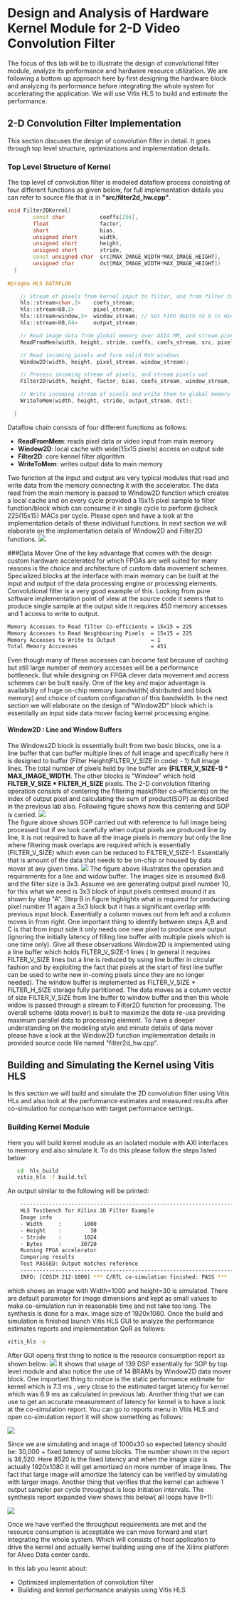 # Design and Analysis of Hardware Kernel Module for 2-D Video Convolution Filter
The focus of this lab will be to illustrate the design of convolutional filter module, analyze its performance and hardware resource utilization. We are following a bottom up approach here by first designing the hardware block and analyzing its performance before integrating the whole system for accelerating the application. We will use Vitis HLS to build and estimate the performance.
## 2-D Convolution Filter Implementation
This section discuses the design of convolution filter in detail. It goes through top level structure, optimizations and implementation details.
### Top Level Structure of Kernel
The top level of convolution filter is modeled dataflow process consisting of four different functions as given below, for full implementation details you can refer to source file that is in **"src/filter2d_hw.cpp"**.

```cpp
void Filter2DKernel(
        const char           coeffs[256],
        float                factor,
        short                bias,
        unsigned short       width,
        unsigned short       height,
        unsigned short       stride,
        const unsigned char  src[MAX_IMAGE_WIDTH*MAX_IMAGE_HEIGHT],
        unsigned char        dst[MAX_IMAGE_WIDTH*MAX_IMAGE_HEIGHT])
  {
            
#pragma HLS DATAFLOW

	// Stream of pixels from kernel input to filter, and from filter to output
    hls::stream<char,2>    coefs_stream;
    hls::stream<U8,2>      pixel_stream;
    hls::stream<window,3>  window_stream; // Set FIFO depth to 0 to minimize resources
    hls::stream<U8,64>     output_stream;

	// Read image data from global memory over AXI4 MM, and stream pixels out
    ReadFromMem(width, height, stride, coeffs, coefs_stream, src, pixel_stream);

    // Read incoming pixels and form valid HxV windows
    Window2D(width, height, pixel_stream, window_stream);

	// Process incoming stream of pixels, and stream pixels out
	Filter2D(width, height, factor, bias, coefs_stream, window_stream, output_stream);

	// Write incoming stream of pixels and write them to global memory over AXI4 MM
	WriteToMem(width, height, stride, output_stream, dst);

  }

```
Dataflow chain consists of four different functions as follows:

- **ReadFromMem**: reads pixel data or video input from main memory
- **Window2D**:  local cache with wide(15x15 pixels) access on output side
- **Filter2D**:  core kennel filter algorithm
- **WriteToMem**:  writes output data to main memory

Two function at the input and output are very typical modules that read and write data from the memory connecting it with the accelerator. The data read from the main memory is passed to Window2D function which creates a local cache and on every cycle provided a 15x15 pixel sample to filter function/block which can consume it in single cycle to perform @check 225(15x15) MACs per cycle. Please open and have a look at the implementation details of these individual functions. In next section we will elaborate on the implementation details of Window2D and Filter2D functions. 
      ![](images/filterBlkDia.jpg)

###Data Mover
One of the key advantage that comes with the design custom hardware accelerated for which FPGAs are well suited for many reasons is the choice and architecture of custom data movement schemes. Specialized blocks at the interface with main memory can be built at the input and output of the data processing engine or processing elements. Convolutional filter is a very good example of this. Looking from pure software implementation point of view at the source code it seems that to produce single sample at the output side it requires 450 memory accesses and 1 access to write to output.
```bash
Memory Accesses to Read filter Co-efficients = 15x15 = 225
Memory Accesses to Read Neighbouring Pixels  = 15x15 = 225
Memory Acceeses to Write to Output           = 1
Total Memory Acccesses                       = 451 
```  

Even though many of these accesses can become fast because of caching but still large number of memory accesses will be a performance bottleneck. But while designing on FPGA clever data movement and access schemes can be built easily. One of the key and major advantage is availability of huge on-chip memory bandwidth( distributed and block memory) and choice of custom configuration of this bandwidth. In the next section we will elaborate on the design of  "Window2D" block which is essentially an input side data mover facing kernel processing engine. 
#### Window2D : Line and Window Buffers
The Windows2D block is essentially built from two basic blocks, one is a line buffer that can buffer multiple lines of full image and specifically here it is designed to buffer (Filter Height(FILTER_V_SIZE in code) - 1) full image lines. The total number of pixels held by line buffer are **(FILTER_V_SIZE-1) *  MAX_IMAGE_WIDTH**. The other blocks is "Window" which hold **FILTER_V_SIZE * FILTER_H_SIZE** pixels. The 2-D convolution filtering operation consists of centering the filtering mask(filter co-efficients) on the index of output pixel and calculating the sum of product(SOP) as described in the previous lab also. Following figure shows how this centering and SOP is carried. 
    ![](images/convolution.jpg)     
 The figure above shows SOP carried out with reference to full image being processed but if we look carefully when output pixels are produced line by line, it is not required to have all the image pixels in memory but only the line where filtering mask overlaps are required which is essentially (FILTER_V_SIZE) which even can be reduced to FILTER_V_SIZE-1. Essentially that is amount of the data that needs to be on-chip or housed by data mover at any given time.
   ![](images/Window2D.jpg) 
  The figure above illustrates the operation and requirements for a line and widow buffer. The images size is assumed 8x8 and the filter size is 3x3. Assume we are generating output pixel number 10, for this what we need is 3x3 block of input pixels centered around it as shown by step "A". Step B in figure highlights what is required for producing pixel number 11 again a 3x3 block but it has a significant overlap with previous input block. Essentially a column moves out from left and a column moves in from right. One important thing to identify between steps A,B and C is that from input side it only needs one new pixel to produce one output (ignoring the initially latency of filling line buffer with multiple pixels which is one time only). Give all these observations Window2D is implemented using a line buffer which holds FILTER_V_SIZE-1 lines ( In general it requires FILTER_V_SIZE lines but a line is reduced by using line buffer in circular fashion and by exploiting the fact that pixels at the start of first line buffer can be used to write new in-coming pixels since they are no longer needed). The window buffer is implemented as FILTER_V_SIZE * FILTER_H_SIZE storage fully partitioned. The data moves as a column vector of size FILTER_V_SIZE from line buffer to window buffer and then this whole widow is passed through a stream to Filter2D function for processing. The overall scheme (data mover) is built to maximize the data re-usa providing maximum parallel data to processing element. To have a deeper understanding on the modeling style and minute details of data mover please have a look at the Window2D function implementation details in provided source code file named "filter2d_hw.cpp".
 
 ## Building and Simulating the Kernel using Vitis HLS
 In this section we will build and simulate the 2D convolution filter using Vitis HLs and also look at the performance estimates and measured results after co-simulation for comparison with target performance settings. 
 ### Building Kernel Module
 Here you will build kernel module as an isolated module with AXI interfaces to memory and also simulate it. To do this please follow the steps listed below:
 
 ```bash
    cd  hls_build
    vitis_hls -f build.tcl 
```
An output similar to the following will be printed:
```bash
    ----------------------------------------------------------------------------
    HLS Testbench for Xilinx 2D Filter Example
    Image info
    - Width     :       1000
    - Height    :         30
    - Stride    :       1024
    - Bytes     :      30720
    Running FPGA accelerator
    Comparing results
    Test PASSED: Output matches reference
    ----------------------------------------------------------------------------
    INFO: [COSIM 212-1000] *** C/RTL co-simulation finished: PASS ***
```
which shows an image with Width=1000 and height=30 is simulated. There are default parameter for image dimensions and kept as small values to make co-simulation run in reasonable time and not take too long. The synthesis is done for a max. image size of 1920x1080.
 Once the build and simulation is finished launch Vitis HLS GUI to analyze the performance estimates reports and implementation QoR as follows:
 
```bash
vitis_hls -p 
 ```
 After GUI opens first thing to notice is the resource consumption report as shown below:
 ![](images/vitisHlsResourceReport.jpg) 
 It shows that usage of 139 DSP essentially for SOP by top level module and also notice the use of 14 BRAMs by Window2D data mover block. One important thing to notice is the static performance estimate for kernel which is 7.3 ms , very close to the estimated target latency for kernel which was 6.9 ms as calculated in previous lab. Another thing that we can use to get an accurate measurement of latency for kernel is to have a look at the co-simulation report.  You can go to reports menu in Vitis HLS and open co-simulation report it will show something as follows:

   ![](images/vitisHLSCosimReport.jpg) 


Since we are simulating and image of 1000x30 so expected latency should be: 30,000 + fixed latency of some blocks. The number shown in the report is 38,520. Here 8520 is the fixed latency and when the image size is actually 1920x1080 it will get amortized on more number of image lines. The fact that large image will amortize the latency can be verified by simulating with larger image. Another thing that verifies that the kernel can achieve 1 output sampler per cycle throughput is loop initiation intervals. The synthesis report expanded view shows this below( all loops have II=1):

   ![](images/vitisHLSIIReport.jpg)

Once we have verified the throughput requirements are met and the resource consumption is acceptable we can move forward and start integrating the whole system. Which will consists of host application to drive the kernel and actually kernel building using one of the Xilinx platform for Alveo Data center cards.

In this lab you learnt about:
- Optimized implementation of convolution filter
- Building and kernel performance analysis using Vitis HLS


